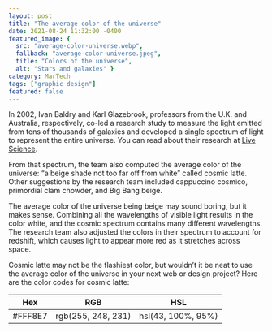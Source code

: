 ```yaml
---
layout: post
title: "The average color of the universe"
date: 2021-08-24 11:32:00 -0400
featured_image: {
  src: "average-color-universe.webp",
  fallback: "average-color-universe.jpeg",
  title: "Colors of the universe",
  alt: "Stars and galaxies" }
category: MarTech
tags: ["graphic design"]
featured: false
---
```


In 2002, Ivan Baldry and Karl Glazebrook, professors from the U.K. and Australia, respectively, co-led a research study to measure the light emitted from tens of thousands of galaxies and developed a single spectrum of light to represent the entire universe. You can read about their research at [Live Science](https://www.livescience.com/average-color-of-universe.html).

From that spectrum, the team also computed the average color of the universe: “a beige shade not too far off from white” called cosmic latte. Other suggestions by the research team included cappuccino cosmico, primordial clam chowder, and Big Bang beige.

The average color of the universe being beige may sound boring, but it makes sense. Combining all the wavelengths of visible light results in the color white, and the cosmic spectrum contains many different wavelengths. The research team also adjusted the colors in their spectrum to account for redshift, which causes light to appear more red as it stretches across space.

Cosmic latte may not be the flashiest color, but wouldn’t it be neat to use the average color of the universe in your next web or design project? Here are the color codes for cosmic latte:

<table>
	<thead>
		<tr>
			<th>Hex</th>
			<th>RGB</th>
			<th>HSL</th>
		</tr>
	</thead>
	<tbody>
		<tr>
			<td data-table-heading="Hex">#FFF8E7</td>
			<td data-table-heading="RGB">rgb(255, 248, 231)</td>
			<td data-table-heading="HSL">hsl(43, 100%, 95%)</td>
		</tr>
	</tbody>
</table>